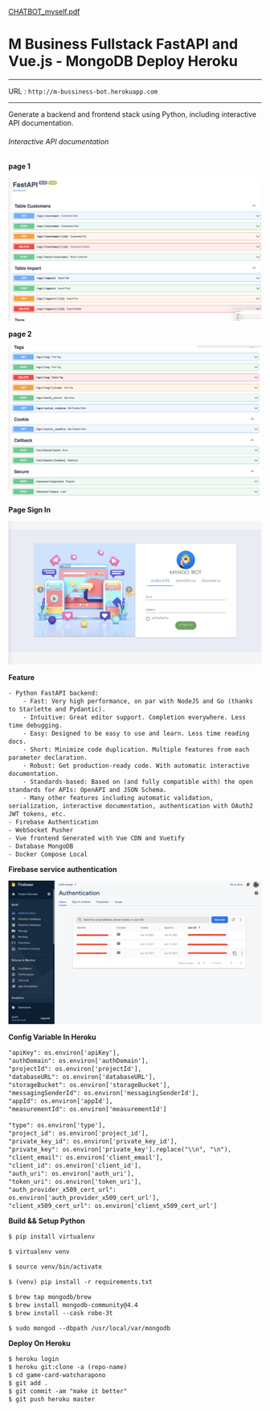 [CHATBOT_myself.pdf](https://github.com/watcharap0n/m-business/files/6683094/CHATBOT_myself.pdf)
# M Business Fullstack FastAPI and Vue.js - MongoDB Deploy Heroku

****
URL : `http://m-bussiness-bot.herokuapp.com`

****

Generate a backend and frontend stack using Python, including interactive API documentation.

###### Interactive API documentation

**page 1**

![Alt text](https://github.com/watcharap0n/m-business/blob/main/static/github/1.png?raw=true "Title")

**page 2**

![Alt text](https://github.com/watcharap0n/m-business/blob/main/static/github/2.png?raw=true "Title")

**Page Sign In**

![Alt text](https://github.com/watcharap0n/m-business/blob/main/static/github/signin.png?raw=true "Title")

**Feature**

    - Python FastAPI backend:
        - Fast: Very high performance, on par with NodeJS and Go (thanks to Starlette and Pydantic).
        - Intuitive: Great editor support. Completion everywhere. Less time debugging.
        - Easy: Designed to be easy to use and learn. Less time reading docs.
        - Short: Minimize code duplication. Multiple features from each parameter declaration.
        - Robust: Get production-ready code. With automatic interactive documentation.
        - Standards-based: Based on (and fully compatible with) the open standards for APIs: OpenAPI and JSON Schema.
        - Many other features including automatic validation, serialization, interactive documentation, authentication with OAuth2 JWT tokens, etc.
    - Firebase Authentication
    - WebSocket Pusher
    - Vue frontend Generated with Vue CDN and Vuetify
    - Database MongoDB
    - Docker Compose Local

**Firebase service authentication**

![Alt text](https://github.com/watcharap0n/m-business/blob/main/static/github/authentication.png?raw=true "Title")

**Config Variable In Heroku**

    "apiKey": os.environ['apiKey'],
    "authDomain": os.environ['authDomain'],
    "projectId": os.environ['projectId'],
    "databaseURL": os.environ['databaseURL'],
    "storageBucket": os.environ['storageBucket'],
    "messagingSenderId": os.environ['messagingSenderId'],
    "appId": os.environ['appId'],
    "measurementId": os.environ['measurementId']

    "type": os.environ['type'],
    "project_id": os.environ['project_id'],
    "private_key_id": os.environ['private_key_id'],
    "private_key": os.environ['private_key'].replace("\\n", "\n"),
    "client_email": os.environ['client_email'],
    "client_id": os.environ['client_id'],
    "auth_uri": os.environ['auth_uri'],
    "token_uri": os.environ['token_uri'],
    "auth_provider_x509_cert_url": os.environ['auth_provider_x509_cert_url'],
    "client_x509_cert_url": os.environ['client_x509_cert_url']

**Build && Setup Python**

~~~~
$ pip install virtualenv
~~~~

~~~~
$ virtualenv venv
~~~~

~~~~
$ source venv/bin/activate
~~~~

~~~~
$ (venv) pip install -r requirements.txt
~~~~

~~~~
$ brew tap mongodb/brew
$ brew install mongodb-community@4.4
$ brew install --cask robo-3t
 ~~~~

~~~~
$ sudo mongod --dbpath /usr/local/var/mongodb
~~~~

**Deploy On Heroku**

~~~~
$ heroku login
$ heroku git:clone -a (repo-name)
$ cd game-card-watcharapono
$ git add .
$ git commit -am "make it better"
$ git push heroku master
 ~~~~
